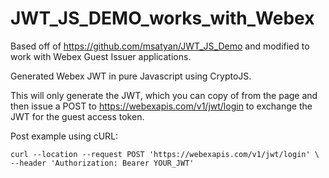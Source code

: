 # JWT_JS_DEMO_works_with_Webex

Based off of https://github.com/msatyan/JWT_JS_Demo and modified to work with Webex Guest Issuer applications.

Generated Webex JWT in pure Javascript using CryptoJS. 

This will only generate the JWT, which you can copy of from the page and then issue a POST to https://webexapis.com/v1/jwt/login to exchange the JWT for the guest access token. 

Post example using cURL: 
```
curl --location --request POST 'https://webexapis.com/v1/jwt/login' \
--header 'Authorization: Bearer YOUR_JWT'
```
